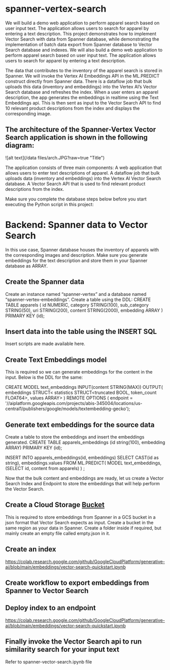 # spanner-vertex-search
We will build a demo web application to perform apparel search based on user input text. The application allows users to search for apparel by entering a text description. This project demonstrates how to implement Vector Search with data from Spanner database, while demonstrating the implementation of batch data export from Spanner database to Vector Search database and indexes. We will also build a demo web application to perform apparel search based on user input text. The application allows users to search for apparel by entering a text description.

The data that contributes to the inventory of the apparel search is stored in Spanner. We will invoke the Vertex AI Embeddings API in the ML.PREDICT construct directly from Spanner data. There is a dataflow job that bulk uploads this data (inventory and embeddings) into the Vertex AI’s Vector Search database and refreshes the index. When a user enters an apparel description, the app generates the embeddings in realtime using the Text Embeddings api. This is then sent as input to the Vector Search API to find 10 relevant product descriptions from the index and displays the corresponding image. 

## The architecture of the Spanner-Vertex Vector Search application is shown in the following diagram:
![alt text](/data files/arch.JPG?raw=true "Title")

The application consists of three main components:
A web application that allows users to enter text descriptions of apparel.
A dataflow job that bulk uploads data (inventory and embeddings) into the Vertex AI Vector Search database.
A Vector Search API that is used to find relevant product descriptions from the index.

Make sure you complete the database steps below before you start executing the Python script in this project:

# Backend: Spanner data to Vector Search
In this use case, Spanner database houses the inventory of apparels with the corresponding images and description. Make sure you generate embeddings for the text description and store them in your Spanner database as ARRAY<float64>.

## Create the Spanner data
Create an instance named “spanner-vertex” and a database named “spanner-vertex-embeddings”. Create a table using the DDL:
CREATE TABLE
  apparels ( id NUMERIC,
    category STRING(100),
    sub_category STRING(50),
    uri STRING(200),
    content STRING(2000),
    embedding ARRAY<FLOAT64>
    )
PRIMARY KEY
  (id);
	

## Insert data into the table using the INSERT SQL
Insert scripts are made available here.

## Create Text Embeddings model 
This is required so we can generate embeddings for the content in the input. Below is the DDL for the same:

CREATE MODEL text_embeddings INPUT(content STRING(MAX))
OUTPUT(
  embeddings
    STRUCT<
      statistics STRUCT<truncated BOOL, token_count FLOAT64>,
      values ARRAY<FLOAT64>>
)
REMOTE OPTIONS (
  endpoint = '//aiplatform.googleapis.com/projects/abis-345004/locations/us-central1/publishers/google/models/textembedding-gecko');

## Generate text embeddings for the source data
Create a table to store the embeddings and insert the embeddings generated.
CREATE TABLE apparels_embeddings (id string(100), embedding ARRAY<FLOAT64>) PRIMARY KEY (id);

INSERT INTO apparels_embeddings(id, embeddings) 
SELECT CAST(id as string), embeddings.values
FROM ML.PREDICT(
  MODEL text_embeddings,
  (SELECT id, content from apparels)
) ;

Now that the bulk content and embeddings are ready, let us create a Vector Search Index and Endpoint to store the embeddings that will help perform the Vector Search. 

## Create a Cloud Storage [Bucket]([url](https://cloud.google.com/storage/docs/creating-buckets))
This is required to store embeddings from Spanner in a GCS bucket in a json format that Vector Search expects as input. Create a bucket in the same region as your data in Spanner. Create a folder inside if required, but mainly create an empty file called empty.json in it.

## Create an index
https://colab.research.google.com/github/GoogleCloudPlatform/generative-ai/blob/main/embeddings/vector-search-quickstart.ipynb

## Create workflow to export embeddings from Spanner to Vector Search

## Deploy index to an endpoint
https://colab.research.google.com/github/GoogleCloudPlatform/generative-ai/blob/main/embeddings/vector-search-quickstart.ipynb

## Finally invoke the  Vector Search api to run similarity search for your input text
Refer to spanner-vector-search.ipynb file
